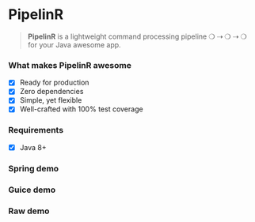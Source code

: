 # PipelinR

> **PipelinR** is a lightweight command processing pipeline ❍ ⇢ ❍ ⇢ ❍ for your Java awesome app. 

### What makes PipelinR awesome
- [x] Ready for production
- [x] Zero dependencies
- [x] Simple, yet flexible
- [x] Well-crafted with 100% test coverage

### Requirements
- [x] Java 8+

### Spring demo


### Guice demo


### Raw demo
